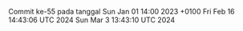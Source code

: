 Commit ke-55 pada tanggal Sun Jan 01 14:00 2023 +0100
Fri Feb 16 14:43:06 UTC 2024
Sun Mar  3 13:43:10 UTC 2024
